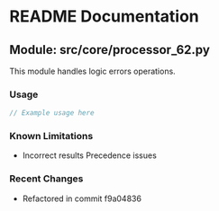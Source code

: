 # README Documentation

## Module: src/core/processor_62.py

This module handles logic errors operations.

### Usage

```java
// Example usage here
```

### Known Limitations

- Incorrect results Precedence issues

### Recent Changes

- Refactored in commit f9a04836

